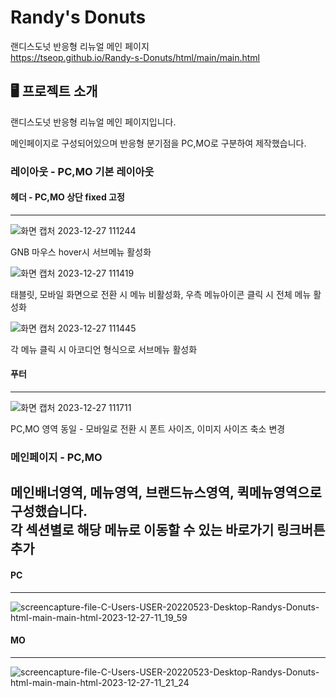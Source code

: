 # Randy's Donuts
랜디스도넛 반응형 리뉴얼 메인 페이지<br>https://tseop.github.io/Randy-s-Donuts/html/main/main.html

## 🖥 프로젝트 소개
랜디스도넛 반응형 리뉴얼 메인 페이지입니다.

메인페이지로 구성되어있으며 반응형 분기점을 PC,MO로 구분하여 제작했습니다.

### 레이아웃 - PC,MO 기본 레이아웃

#### 헤더 - PC,MO 상단 fixed 고정
---
![화면 캡처 2023-12-27 111244](https://github.com/tseop/Randy-s-Donuts/assets/145314306/5b38d39a-3052-4252-a1a6-c371515f8fd3)


GNB 마우스 hover시 서브메뉴 활성화<br>


![화면 캡처 2023-12-27 111419](https://github.com/tseop/Randy-s-Donuts/assets/145314306/dabf532c-cb9b-4334-81e6-fa2cd5c3a1db)


태블릿, 모바일 화면으로 전환 시 메뉴 비활성화, 우측 메뉴아이콘 클릭 시 전체 메뉴 활성화


![화면 캡처 2023-12-27 111445](https://github.com/tseop/Randy-s-Donuts/assets/145314306/6e784f63-7634-4d3f-9aa5-7c944c947879)<br>


각 메뉴 클릭 시 아코디언 형식으로 서브메뉴 활성화

#### 푸터
---
![화면 캡처 2023-12-27 111711](https://github.com/tseop/Randy-s-Donuts/assets/145314306/fdc01921-378d-4dc8-9b8e-b1e958946503)


PC,MO 영역 동일 - 모바일로 전환 시 폰트 사이즈, 이미지 사이즈 축소 변경


### 메인페이지 - PC,MO

메인배너영역, 메뉴영역, 브랜드뉴스영역, 퀵메뉴영역으로 구성했습니다.<br>각 섹션별로 해당 메뉴로 이동할 수 있는 바로가기 링크버튼 추가
----
#### PC
---
![screencapture-file-C-Users-USER-20220523-Desktop-Randys-Donuts-html-main-main-html-2023-12-27-11_19_59](https://github.com/tseop/Randy-s-Donuts/assets/145314306/0232b159-3b5a-4809-8fb8-05f7f154fac4)

#### MO
---
![screencapture-file-C-Users-USER-20220523-Desktop-Randys-Donuts-html-main-main-html-2023-12-27-11_21_24](https://github.com/tseop/Randy-s-Donuts/assets/145314306/c6291607-1c52-4b82-acd2-eb9495bd4008)

